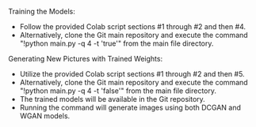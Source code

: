 Training the Models:
- Follow the provided Colab script sections #1 through #2 and then #4.
- Alternatively, clone the Git main repository and execute the command "!python main.py -q 4 -t 'true'" from the main file directory.

Generating New Pictures with Trained Weights:
- Utilize the provided Colab script sections #1 through #2 and then #5.
- Alternatively, clone the Git main repository and execute the command "!python main.py -q 4 -t 'false'" from the main file directory.
- The trained models will be available in the Git repository.
- Running the command will generate images using both DCGAN and WGAN models.
